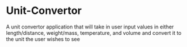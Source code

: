 # Unit-Convertor
A unit convertor application that will take in user input values in either length/distance, weight/mass, temperature,  and volume and convert it to the unit the user wishes to see
